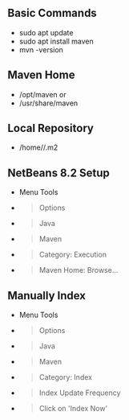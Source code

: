 ## Basic Commands
- sudo apt update
- sudo apt install maven
- mvn -version

## Maven Home
- /opt/maven
or
- /usr/share/maven

## Local Repository
- /home/<username>/.m2
  
## NetBeans 8.2 Setup
- Menu Tools
- > Options
- > Java
- > Maven
- > Category: Execution
- > Maven Home: Browse...

## Manually Index
- Menu Tools
- > Options
- > Java
- > Maven
- > Category: Index
- > Index Update Frequency
- > Click on 'Index Now'

